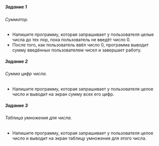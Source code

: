 


####

#####

##### Задание 1

###### Сумматор.

- Напишите программу, которая запрашивает у пользователя целые числа до тех пор, пока пользователь не введёт число 0.
- После того, как пользователь ввёл число 0, программа выводит сумму введённых пользователем чисел и завершает работу.

##### Задание 2

###### Сумма цифр числа.

- Напишите программу, которая запрашивает у пользователя целое число и выводит на экран сумму всех его цифр.


##### Задание 3

###### Таблица умножения для числа.
- Напишите программу, которая запрашивает у пользователя целое число и выводит на экран таблицу умножения для этого числа.